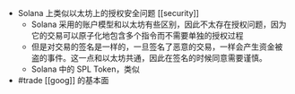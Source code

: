- Solana 上类似以太坊上的授权安全问题 [[security]]
	- Solana 采用的账户模型和以太坊有些区别，因此不太存在授权问题，因为它的交易可以原子化地包含多个指令而不需要单独的授权过程
	- 但是对交易的签名是一样的，一旦签名了恶意的交易，一样会产生资金被盗的事件。这一点和以太坊共通，因此在签名的时候同意需要谨慎。
	- Solana 中的 SPL Token，类似
- #trade [[goog]] 的基本面